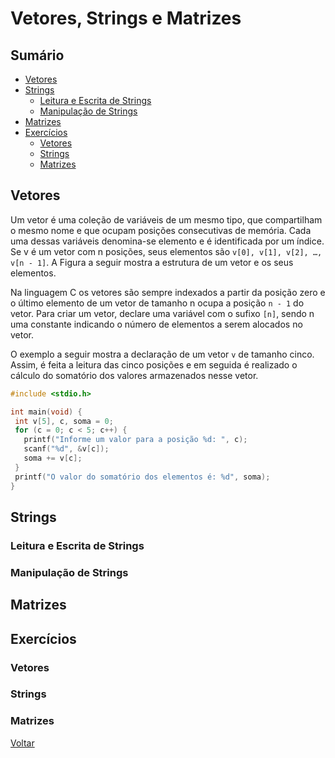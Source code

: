 # Vetores, Strings e Matrizes

## Sumário

- [Vetores](#vetores)
- [Strings](#strings)
  - [Leitura e Escrita de Strings](#leitura-e-escrita-de-strings)
  - [Manipulação de Strings](#manipulação-de-strings)
- [Matrizes](#matrizes)
- [Exercícios](#exercícios)
  - [Vetores](#vetores-1)
  - [Strings](#strings-1)
  - [Matrizes](#matrizes-1)
## Vetores

Um vetor é uma coleção de variáveis de um mesmo tipo, que compartilham o mesmo nome e que ocupam posições consecutivas de memória. Cada uma dessas variáveis denomina-se elemento e é identificada por um índice. Se v é um vetor com n posições, seus elementos são `v[0], v[1], v[2], …, v[n - 1]`. A Figura a seguir mostra a estrutura de um vetor e os seus elementos.

Na linguagem C os vetores são sempre indexados a partir da posição zero e o último elemento de um vetor de tamanho n ocupa a posição `n - 1` do vetor. Para criar um vetor, declare uma variável com o sufixo `[n]`, sendo n uma constante indicando o número de elementos a serem alocados no vetor.

O exemplo a seguir mostra a declaração de um vetor `v` de tamanho cinco. Assim, é feita a leitura das cinco posições e em seguida é realizado o cálculo do somatório dos valores armazenados nesse vetor.

```C
#include <stdio.h>

int main(void) {
 int v[5], c, soma = 0;
 for (c = 0; c < 5; c++) {
   printf("Informe um valor para a posição %d: ", c);
   scanf("%d", &v[c]);
   soma += v[c];
 }
 printf("O valor do somatório dos elementos é: %d", soma);
}
```

## Strings

### Leitura e Escrita de Strings

### Manipulação de Strings

## Matrizes

## Exercícios

### Vetores

### Strings

### Matrizes



[Voltar](../)